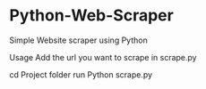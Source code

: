# Python-Web-Scraper
Simple Website scraper using Python


Usage
Add the url you want to scrape in scrape.py

cd Project folder
run Python scrape.py
